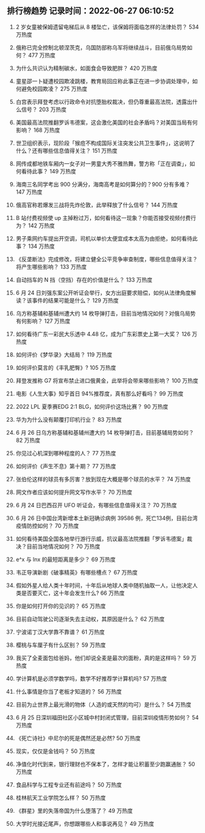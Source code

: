 
## 排行榜趋势 记录时间：2022-06-27 06:10:52
  
  1. 2 岁女童被保姆遗留电梯后从 8 楼坠亡，该保姆将面临怎样的法律处罚？ 534 万热度
    
  2. 俄称已完全控制北顿涅茨克，乌国防部称乌军将继续战斗，目前俄乌局势如何？ 477 万热度
    
  3. 为什么共识认为精制碳水，如面食会导致肥胖？ 420 万热度
    
  4. 童星邵一卜疑遭校园欺凌跳楼，教育局回应称此事正在进一步协调处理中，如何避免校园欺凌？ 275 万热度
    
  5. 白宫表示拜登考虑以行政命令对抗堕胎权裁决，但仍尊重最高法院，透露出什么信号？ 203 万热度
    
  6. 美国最高法院推翻罗诉韦德案，这会激化美国的社会矛盾吗？对美国当局有何影响？ 168 万热度
    
  7. 世卫组织表示，现阶段「猴痘不构成国际关注突发公共卫生事件」，这说明了什么？还有哪些信息值得关注？ 151 万热度
    
  8. 网传成都地铁车厢内一女子对一男童大秀不雅热舞，警方称「正在调查」，如何看待此事？ 149 万热度
    
  9. 海南三名同学考出 900 分满分，海南高考是如何算分的？900 分有多难？ 147 万热度
    
  10. 俄高官称若爆发三战将先炸伦敦，此举释放了什么信号？ 144 万热度
    
  11. B 站付费视频使 up 主掉粉过万，如何看待这一现象？你能否接受视频付费行为？ 142 万热度
    
  12. 男子乘网约车提出开空调，司机以单价太便宜成本太高为由拒绝，如何看待此事？ 134 万热度
    
  13. 《反垄断法》完成修改，将建立健全公平竞争审查制度，哪些信息值得关注？将产生哪些影响？ 133 万热度
    
  14. 自动挡车的 N 挡（空挡）存在的价值是什么？ 133 万热度
    
  15. 6 月 24 日刘强东案公开听证会举行，女方出庭要求赔偿，如何从法律角度解读？该事件的结果可能是什么？ 129 万热度
    
  16. 乌方称基辅和基辅州遭大约 14 枚导弹打击，目前当地情况如何？对俄乌局势有何影响？ 127 万热度
    
  17. 如何看待广东一彩民大乐透中 4.48 亿，成为广东彩票史上第一大奖？ 126 万热度
    
  18. 如何评价《梦华录》大结局？ 119 万热度
    
  19. 如何评价莫言的《丰乳肥臀》? 105 万热度
    
  20. 拜登发推称 G7 将宣布禁止进口俄黄金，此举将会带来哪些影响？ 100 万热度
    
  21. 电影《人生大事》知乎首日 94%推荐度，真有那么好看吗？ 99 万热度
    
  22. 2022 LPL 夏季赛EDG 2:1 BLG，如何评价这场比赛？ 90 万热度
    
  23. 华为为什么没有颠覆打印机行业？ 83 万热度
    
  24. 6 月 26 日乌方称基辅和基辅州遭大约 14 枚导弹打击，目前基辅局势如何？ 82 万热度
    
  25. 你见过心机深到哪种程度的人？ 77 万热度
    
  26. 如何评价《声生不息》第十期？ 77 万热度
    
  27. 张伯伦这样的球员有多厉害？放到现在大概是哪个球员的水平？ 74 万热度
    
  28. 网文作者应该如何提升网文写作水平？ 70 万热度
    
  29. 6 月 24 日巴西召开 UFO 听证会，有哪些信息值得关注？ 70 万热度
    
  30. 6 月 26 日中国台湾新增本土新冠确诊病例 39586 例，死亡134例，目前台湾疫情防控如何？ 70 万热度
    
  31. 如何看待美国全国各地举行游行示威，抗议最高法院推翻「罗诉韦德案」裁决？目前当地情况如何？ 70 万热度
    
  32. e^x 与 lnx 的最短距离是多少？ 69 万热度
    
  33. 韦正导演新剧《破事精英》有哪些槽点？ 67 万热度
    
  34. 假如外星人给人类十年时间，十年后从地球人类中随机抽取一人，让他决定人类是否要灭亡，这十年会发生什么? 66 万热度
    
  35. 你是如何打开你的见识的？ 65 万热度
    
  36. 目前自动驾驶公司逐渐失去主动权，其原因是什么？ 62 万热度
    
  37. 宁波诺丁汉大学靠不靠谱？ 61 万热度
    
  38. 樱桃与车厘子有什么区别？ 59 万热度
    
  39. 我买了全麦面包给爸妈，他们却说全麦是最次的面粉，真的是这样吗？ 59 万热度
    
  40. 学计算机是必须学数学吗，数学不好推荐学计算机吗? 57 万热度
    
  41. 什么事情是你当了老板才知道的？ 56 万热度
    
  42. 目前为止世界上最光滑的物体（人造的或天然的均可）是什么？ 54 万热度
    
  43. 6 月 25 日深圳福田社区小区城中村封闭式管理，目前深圳疫情形势如何？ 54 万热度
    
  44. 《死亡诗社》中尼尔的死是偶然还是必然? 50 万热度
    
  45. 现实，仅仅是金钱吗？ 50 万热度
    
  46. 净值化时代到来，银行理财也不保本了，怎样才能让积蓄至少跑赢通胀？ 50 万热度
    
  47. 食品科学与工程专业还有前途吗？ 50 万热度
    
  48. 桂林航天工业学院怎么样？ 50 万热度
    
  49. 《群星》里的失落帝国为什么堕落了？ 49 万热度
    
  50. 大学时光接近尾声，你想跟哪些人和事说再见？ 49 万热度
    